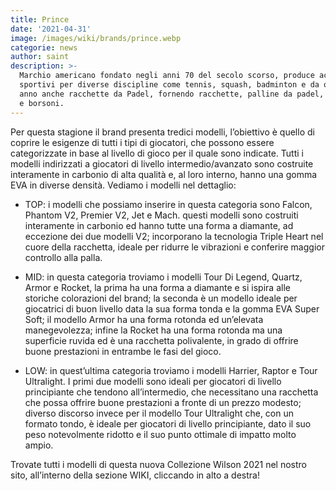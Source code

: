 ```yaml
---
title: Prince
date: '2021-04-31'
image: /images/wiki/brands/prince.webp
categorie: news
author: saint
description: >-
  Marchio americano fondato negli anni 70 del secolo scorso, produce accessori
  sportivi per diverse discipline come tennis, squash, badminton e da qualche
  anno anche racchette da Padel, fornendo racchette, palline da padel, overgrip
  e borsoni. 
---
```

Per questa stagione il brand presenta tredici modelli, l’obiettivo è quello di coprire le esigenze di tutti i tipi di giocatori, che possono essere categorizzate in base al livello di gioco per il quale sono indicate. Tutti i modelli indirizzati a giocatori di livello intermedio/avanzato sono costruite interamente in carbonio di alta qualità e, al loro interno, hanno una gomma EVA in diverse densità. Vediamo i modelli nel dettaglio:

- TOP: i modelli che possiamo inserire in questa categoria sono Falcon, Phantom V2, Premier V2, Jet e Mach. questi modelli sono costruiti interamente in carbonio ed hanno tutte una forma a diamante, ad eccezione dei due modelli V2; incorporano la tecnologia Triple Heart nel cuore della racchetta, ideale per ridurre le vibrazioni e conferire maggior controllo alla palla.

- MID: in questa categoria troviamo i modelli Tour Di Legend, Quartz, Armor e Rocket, la prima ha una forma a diamante e si ispira alle storiche colorazioni del brand; la seconda è un modello ideale per giocatrici di buon livello data la sua forma tonda e la gomma EVA Super Soft; il modello Armor ha una forma rotonda ed un’elevata manegevolezza; infine la Rocket ha una forma rotonda ma una superficie ruvida ed è una racchetta polivalente, in grado di offrire buone prestazioni in entrambe le fasi del gioco.

- LOW: in quest’ultima categoria troviamo i modelli Harrier, Raptor e Tour Ultralight. I primi due modelli sono ideali per giocatori di livello principiante che tendono all’intermedio, che necessitano una racchetta che possa offrire buone prestazioni a fronte di un prezzo modesto; diverso discorso invece per il modello Tour Ultralight che, con un formato tondo, è ideale per giocatori di livello principiante, dato il suo peso notevolmente ridotto e il suo punto ottimale di impatto molto ampio.

Trovate tutti i modelli di questa nuova Collezione Wilson 2021 nel nostro sito, all’interno della sezione WIKI, cliccando in alto a destra!
